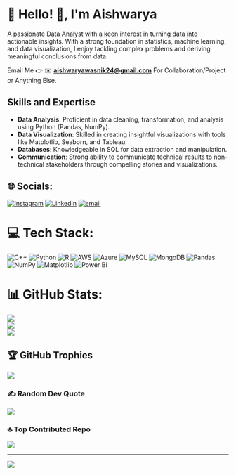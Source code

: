 # 💫 Hello! 👋, I'm Aishwarya

A passionate Data Analyst with a keen interest in turning data into actionable insights. With a strong foundation in statistics, machine learning, and data visualization, I enjoy tackling complex problems and deriving meaningful conclusions from data.

Email Me 👉 ✉️ **aishwaryawasnik24@gmail.com** For Collaboration/Project or Anything Else.

## Skills and Expertise

- **Data Analysis**: Proficient in data cleaning, transformation, and analysis using Python (Pandas, NumPy).
- **Data Visualization**: Skilled in creating insightful visualizations with tools like Matplotlib, Seaborn, and Tableau.
- **Databases**: Knowledgeable in SQL for data extraction and manipulation.
- **Communication**: Strong ability to communicate technical results to non-technical stakeholders through compelling stories and visualizations.

## 🌐 Socials:
[![Instagram](https://img.shields.io/badge/Instagram-%23E4405F.svg?logo=Instagram&logoColor=white)](https://instagram.com/aishwarya-wasnik) [![LinkedIn](https://img.shields.io/badge/LinkedIn-%230077B5.svg?logo=linkedin&logoColor=white)](https://linkedin.com/in/www.linkedin.com/in/aishwarya-wasnik) [![email](https://img.shields.io/badge/Email-D14836?logo=gmail&logoColor=white)](mailto:aishwaryawasnik24@gmail.com) 

# 💻 Tech Stack:
![C++](https://img.shields.io/badge/c++-%2300599C.svg?style=for-the-badge&logo=c%2B%2B&logoColor=white) ![Python](https://img.shields.io/badge/python-3670A0?style=for-the-badge&logo=python&logoColor=ffdd54) ![R](https://img.shields.io/badge/r-%23276DC3.svg?style=for-the-badge&logo=r&logoColor=white) ![AWS](https://img.shields.io/badge/AWS-%23FF9900.svg?style=for-the-badge&logo=amazon-aws&logoColor=white) ![Azure](https://img.shields.io/badge/azure-%230072C6.svg?style=for-the-badge&logo=microsoftazure&logoColor=white) ![MySQL](https://img.shields.io/badge/mysql-4479A1.svg?style=for-the-badge&logo=mysql&logoColor=white) ![MongoDB](https://img.shields.io/badge/MongoDB-%234ea94b.svg?style=for-the-badge&logo=mongodb&logoColor=white) ![Pandas](https://img.shields.io/badge/pandas-%23150458.svg?style=for-the-badge&logo=pandas&logoColor=white) ![NumPy](https://img.shields.io/badge/numpy-%23013243.svg?style=for-the-badge&logo=numpy&logoColor=white) ![Matplotlib](https://img.shields.io/badge/Matplotlib-%23ffffff.svg?style=for-the-badge&logo=Matplotlib&logoColor=black) ![Power Bi](https://img.shields.io/badge/power_bi-F2C811?style=for-the-badge&logo=powerbi&logoColor=black)
# 📊 GitHub Stats:
![](https://github-readme-stats.vercel.app/api?username=aishwarya-wasnik&theme=transparent&hide_border=false&include_all_commits=true&count_private=false)<br/>
![](https://nirzak-streak-stats.vercel.app/?user=aishwarya-wasnik&theme=transparent&hide_border=false)<br/>
![](https://github-readme-stats.vercel.app/api/top-langs/?username=aishwarya-wasnik&theme=transparent&hide_border=false&include_all_commits=true&count_private=false&layout=compact)

## 🏆 GitHub Trophies
![](https://github-profile-trophy.vercel.app/?username=aishwarya-wasnik&theme=radical&no-frame=false&no-bg=true&margin-w=4)

### ✍️ Random Dev Quote
![](https://quotes-github-readme.vercel.app/api?type=horizontal&theme=radical)

### 🔝 Top Contributed Repo
![](https://github-contributor-stats.vercel.app/api?username=aishwarya-wasnik&limit=5&theme=dark&combine_all_yearly_contributions=true)

---
[![](https://visitcount.itsvg.in/api?id=aishwarya-wasnik&icon=0&color=0)](https://visitcount.itsvg.in)

<!-- Proudly created with GPRM ( https://gprm.itsvg.in ) -->
